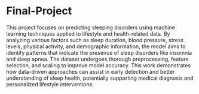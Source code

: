 # Final-Project
This project focuses on predicting sleeping disorders using machine learning techniques applied to lifestyle and health-related data. By analyzing various factors such as sleep duration, blood pressure, stress levels, physical activity, and demographic information, the model aims to identify patterns that indicate the presence of sleep disorders like insomnia and sleep apnea. The dataset undergoes thorough preprocessing, feature selection, and scaling to improve model accuracy. This work demonstrates how data-driven approaches can assist in early detection and better understanding of sleep health, potentially supporting medical diagnosis and personalized lifestyle interventions.
